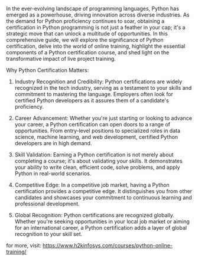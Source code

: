 In the ever-evolving landscape of programming languages, Python has emerged as a powerhouse, driving innovation across diverse industries. As the demand for Python proficiency continues to soar, obtaining a certification in Python programming is not just a feather in your cap; it's a strategic move that can unlock a multitude of opportunities. In this comprehensive guide, we will explore the significance of Python certification, delve into the world of online training, highlight the essential components of a Python certification course, and shed light on the transformative impact of live project training.

Why Python Certification Matters:
1. Industry Recognition and Credibility:
Python certifications are widely recognized in the tech industry, serving as a testament to your skills and commitment to mastering the language. Employers often look for certified Python developers as it assures them of a candidate's proficiency.

2. Career Advancement:
Whether you're just starting or looking to advance your career, a Python certification can open doors to a range of opportunities. From entry-level positions to specialized roles in data science, machine learning, and web development, certified Python developers are in high demand.

3. Skill Validation:
Earning a Python certification is not merely about completing a course; it's about validating your skills. It demonstrates your ability to write clean, efficient code, solve problems, and apply Python in real-world scenarios.

4. Competitive Edge:
In a competitive job market, having a Python certification provides a competitive edge. It distinguishes you from other candidates and showcases your commitment to continuous learning and professional development.

5. Global Recognition:
Python certifications are recognized globally. Whether you're seeking opportunities in your local job market or aiming for an international career, a Python certification adds a layer of global recognition to your skill set.

for more, visit: https://www.h2kinfosys.com/courses/python-online-training/
